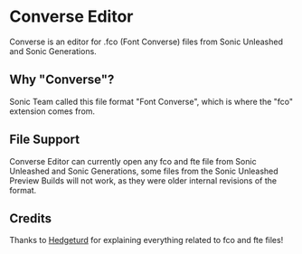 # Converse Editor
Converse is an editor for .fco (Font Converse) files from Sonic Unleashed and Sonic Generations.

## Why "Converse"?
Sonic Team called this file format "Font Converse", which is where the "fco" extension comes from.

## File Support
Converse Editor can currently open any fco and fte file from Sonic Unleashed and Sonic Generations, some files from the Sonic Unleashed Preview Builds will not work, as they were older internal revisions of the format.

## Credits
Thanks to [Hedgeturd](https://github.com/Hedgeturd) for explaining everything related to fco and fte files!
